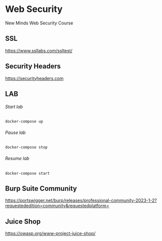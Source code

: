 # Web Security
New Minds Web Security Course

## SSL
https://www.ssllabs.com/ssltest/

## Security Headers
https://securityheaders.com

## LAB
###### Start lab
```docker-compose up```

###### Pause lab
```docker-compose stop```

###### Resume lab
```docker-compose start```

## Burp Suite Community
https://portswigger.net/burp/releases/professional-community-2023-1-2?requestededition=community&requestedplatform=


## Juice Shop
https://owasp.org/www-project-juice-shop/
